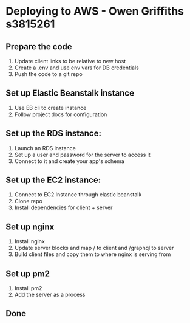 # Deploying to AWS - Owen Griffiths s3815261

## Prepare the code

1. Update client links to be relative to new host
2. Create a .env and use env vars for DB credentials
3. Push the code to a git repo

## Set up Elastic Beanstalk instance

1. Use EB cli to create instance
2. Follow project docs for configuration

## Set up the RDS instance:

1. Launch an RDS instance
2. Set up a user and password for the server to access it
3. Connect to it and create your app's schema

## Set up the EC2 instance:

1. Connect to EC2 Instance through elastic beanstalk
2. Clone repo
3. Install dependencies for client + server

## Set up nginx

1. Install nginx
2. Update server blocks and map / to client and /graphql to server
3. Build client files and copy them to where nginx is serving from

## Set up pm2

1. Install pm2
2. Add the server as a process

## Done
